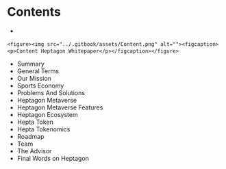 # Contents

*

    <figure><img src="../.gitbook/assets/Content.png" alt=""><figcaption><p>Content Heptagon Whitepaper</p></figcaption></figure>
* Summary
* General Terms
* Our Mission
* Sports Economy
* Problems And Solutions
* Heptagon Metaverse
* Heptagon Metaverse Features
* Heptagon Ecosystem
* Hepta Token
* Hepta Tokenomics
* Roadmap
* Team
* The Advisor
* Final Words on Heptagon

